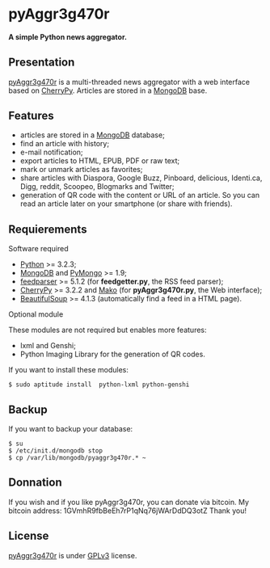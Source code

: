 pyAggr3g470r
============

#### A simple Python news aggregator.

Presentation
------------
[pyAggr3g470r](https://bitbucket.org/cedricbonhomme/pyaggr3g470r/) is a multi-threaded news aggregator with a web interface
based on [CherryPy](http://cherrypy.org/). Articles are stored in a [MongoDB](http://api.mongodb.org/python/current/) base.



Features
------------
* articles are stored in a [MongoDB](http://www.mongodb.org/) database;
* find an article with history;
* e-mail notification;
* export articles to HTML, EPUB, PDF or raw text;
* mark or unmark articles as favorites;
* share articles with Diaspora, Google Buzz, Pinboard, delicious, Identi.ca, Digg, reddit, Scoopeo, Blogmarks and Twitter;
* generation of QR code with the content or URL of an article. So you can read an article later on your smartphone (or share with friends).



Requierements
-------------

Software required

* [Python](http://python.org/) >= 3.2.3;
* [MongoDB](http://www.mongodb.org/) and [PyMongo](http://api.mongodb.org/python/current/) >= 1.9;
* [feedparser](http://code.google.com/p/feedparser/) >= 5.1.2 (for **feedgetter.py**, the RSS feed parser);
* [CherryPy](http://cherrypy.org/) >= 3.2.2 and [Mako](http://www.makotemplates.org/) (for **pyAggr3g470r.py**, the Web interface);
* [BeautifulSoup](http://www.crummy.com/software/BeautifulSoup/) >= 4.1.3 (automatically find a feed in a HTML page).


Optional module

These modules are not required but enables more features:
* lxml and Genshi;
* Python Imaging Library for the generation of QR codes.


If you want to install these modules:

    $ sudo aptitude install  python-lxml python-genshi


Backup
------

If you want to backup your database:

    $ su
    $ /etc/init.d/mongodb stop
    $ cp /var/lib/mongodb/pyaggr3g470r.* ~


Donnation
---------
If you wish and if you like pyAggr3g470r, you can donate via bitcoin. My bitcoin address: 1GVmhR9fbBeEh7rP1qNq76jWArDdDQ3otZ
Thank you!



License
------------
[pyAggr3g470r](https://bitbucket.org/cedricbonhomme/pyaggr3g470r/) is under [GPLv3](http://www.gnu.org/licenses/gpl-3.0.txt) license.
